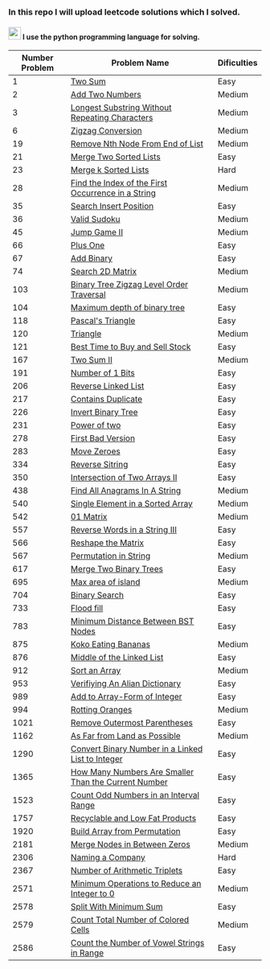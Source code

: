 ### <h3>In this repo I will upload  leetcode solutions which I solved.</h3>
<h4><img src="https://upload.wikimedia.org/wikipedia/commons/thumb/0/0a/Python.svg/768px-Python.svg.png" width="25px"> I use  the python programming language for solving. </h4>

<table>
    <thead>
        <tr>
            <th>Number Problem</th>
            <th>Problem Name</th>
            <th>Dificulties</th>
        </tr>
    </thead>
    <tbody>
        <tr>
            <td> 1 </td>
            <td> <a href="https://github.com/Asadbek16github/leetcodeSolutions/blob/master/1_Two_Sum.py"> Two Sum </a> </td>
            <td> Easy </td>
        </tr>
        <tr>
            <td> 2 </td>
            <td> <a href="https://github.com/Asadbek16github/leetcodeSolutions/commit/2d33e92feb169a708bca20f380830cbe22acea78"> Add Two Numbers </a> </td>
            <td> Medium </td>
        </tr>
        <tr>
            <td> 3 </td>
            <td> <a href="https://github.com/Asadbek16github/leetcodeSolutions/commit/7ec7882365d07b2755df5572be7e950fe35c70ba">Longest Substring Without Repeating Characters</a></td>
            <td> Medium </td>
        </tr>
        <tr>
            <td> 6 </td>
            <td> <a href="https://github.com/Asadbek16github/leetcodeSolutions/blob/master/Problems/6_Zigzag_Conversion.py">Zigzag Conversion</a></td>
            <td> Medium </td>
        </tr>
        <tr>
            <td> 19 </td>
            <td> <a href="https://github.com/Asadbek16github/leetcodeSolutions/blob/master/Problems/19_Remove_Nth_Node_from_End_of_list.py">Remove Nth Node From End of List</a></td>
            <td> Medium </td>
        </tr>
        <tr>
            <td> 21 </td>
            <td> <a href="https://github.com/Asadbek16github/leetcodeSolutions/blob/master/Problems/21_Merge_Two_Sorted_Lists.py">Merge Two Sorted Lists</a></td>
            <td> Easy </td>
        </tr>
        <tr>
            <td> 23 </td>
            <td> <a href="https://github.com/Asadbek16github/leetcodeSolutions/blob/master/Problems/23_Merge_k_Sorted_Lists.py">Merge k Sorted Lists</a></td>
            <td> Hard </td>
        </tr>
        <tr>
            <td> 28 </td>
            <td> <a href="https://github.com/Asadbek16github/leetcodeSolutions/blob/master/Problems/28_Find_the_Index_of_the_First_Occurrence_in_a_String.py">Find the Index of the First Occurrence in a String</a></td>
            <td> Medium </td>
        </tr>
        <tr>
            <td> 35 </td>
            <td> <a href="https://github.com/Asadbek16github/leetcodeSolutions/commit/89eb33aff2f7e4b1e23b2ea928dcd568d21baa61"> Search Insert Position </a> </td>
            <td> Easy </td>
        </tr>
        <tr>
            <td> 36 </td>
            <td> <a href="https://github.com/Asadbek16github/leetcodeSolutions/blob/master/Problems/36_Valid_Sudoku.py">Valid Sudoku</a></td>
            <td> Medium </td>
        </tr>
        <tr>
            <td> 45 </td>
            <td> <a href="https://github.com/Asadbek16github/leetcodeSolutions/blob/master/Problems/45_Jump_Game_II.py"> Jump Game II </a> </td>
            <td> Medium </td>
        </tr>
        <tr>
            <td> 66 </td>
            <td> <a href="https://github.com/Asadbek16github/leetcodeSolutions/blob/master/Problems/66_Plus_One.py"> Plus One </a> </td>
            <td> Easy </td>
        </tr>
        <tr>
            <td> 67 </td>
            <td> <a href="https://github.com/Asadbek16github/leetcodeSolutions/blob/master/Problems/67_Add_Binary.py"> Add Binary </a> </td>
            <td> Easy </td>
        </tr>
        <tr>
            <td> 74 </td>
            <td> <a href="https://github.com/Asadbek16github/leetcodeSolutions/blob/master/Problems/74_Search_2D_Matrix.py"> Search 2D Matrix </a> </td>
            <td> Medium </td>
        </tr>
        <tr>
            <td> 103 </td>
            <td> <a href="https://github.com/Asadbek16github/leetcodeSolutions/blob/master/Problems/103_Binary_Tree_Zigzag_Level_Order_Traversal.py"> Binary Tree Zigzag Level Order Traversal </a> </td>
            <td> Medium </td>
        </tr>
        <tr>
            <td> 104 </td>
            <td><a href="https://github.com/Asadbek16github/leetcodeSolutions/blob/master/Problems/104_Maximum_Depth_of_Binary_Tree.py">Maximum depth of binary tree </a></td>
            <td> Easy </td>
        </tr>
        <tr>
            <td> 118 </td>
            <td><a href="https://github.com/Asadbek16github/leetcodeSolutions/blob/master/Problems/118_Pascal_triangle.py">Pascal's Triangle</a></td>
            <td> Easy </td>
        </tr>
        <tr>
            <td> 120 </td>
            <td><a href="https://github.com/Asadbek16github/leetcodeSolutions/blob/master/Problems/120_Triangle.py">Triangle</a></td>
            <td> Medium </td>
        </tr>
        <tr>
            <td> 121 </td>
            <td><a href="https://github.com/Asadbek16github/leetcodeSolutions/blob/master/Problems/121_Best_Time_to_Buy_and_Sell_Stock.py">Best Time to Buy and Sell Stock</a></td>
            <td> Easy </td>
        </tr>
        <tr>
            <td> 167 </td>
            <td> <a href="https://github.com/Asadbek16github/leetcodeSolutions/commit/a1d7d10dc791e1c92ef1575a04815779fd28d23c"> Two Sum II </a> </td>
            <td> Medium </td>
        </tr>
        <tr>
            <td> 191 </td>
            <td> <a href="https://github.com/Asadbek16github/leetcodeSolutions/blob/master/Problems/191_Number_of_1_Bits.py"> Number of 1 Bits </a> </td>
            <td> Easy </td>
        </tr>
        <tr>
            <td> 206 </td>
            <td> <a href="https://github.com/Asadbek16github/leetcodeSolutions/blob/master/Problems/206_Reverse_Linked_List.py"> Reverse Linked List </a> </td>
            <td> Easy </td>
        </tr>
        <tr>
            <td> 217 </td>
            <td> <a href="https://github.com/Asadbek16github/leetcodeSolutions/commit/8ded07733867b98b628efc4628663faca6eb3720"> Contains Duplicate </a> </td>
            <td> Easy </td>
        </tr>
        <tr>
            <td> 226 </td>
            <td> <a href="https://github.com/Asadbek16github/leetcodeSolutions/blob/master/Problems/226_Invert_Binary_Tree.py"> Invert Binary Tree </a> </td>
            <td> Easy </td>
        </tr>
        <tr>
            <td> 231 </td>
            <td> <a href="https://github.com/Asadbek16github/leetcodeSolutions/blob/master/Problems/231_Power_of_Two.py"> Power of two </a> </td>
            <td> Easy </td>
        </tr>
        <tr>
            <td> 278 </td>
            <td><a href="https://github.com/Asadbek16github/leetcodeSolutions/commit/1a34adcdb77d8f317f33ff670ced02a32f56d661">First Bad Version</a></td>
            <td> Easy </td>
        </tr>
        <tr>
            <td> 283 </td>
            <td> <a href="https://github.com/Asadbek16github/leetcodeSolutions/commit/c434bf9d951a876d4ce40f1db96351f08f1ba201"> Move Zeroes </a> </td>
            <td> Easy </td>
        </tr>
        <tr>
            <td> 334 </td>
            <td> <a href="https://github.com/Asadbek16github/leetcodeSolutions/commit/68f6cb633c059a3969422080554f1b94792bbca5"> Reverse Sitring </a> </td>
            <td> Easy </td>
        </tr>
        <tr>
            <td> 350 </td>
            <td><a href="https://github.com/Asadbek16github/leetcodeSolutions/blob/master/350_Intersection_of_Two_Arrays_II.py">Intersection of Two Arrays II</a></td>
            <td> Easy </td>
        </tr>
        <tr>
            <td> 438 </td>
            <td> <a href="https://github.com/Asadbek16github/leetcodeSolutions/commit/73113a352015149269baafab8ffb9938e8b85ed2"> Find All Anagrams In A String </a> </td>
            <td> Medium </td>
        </tr>
        <tr>
            <td> 540 </td>
            <td><a href="https://github.com/Asadbek16github/leetcodeSolutions/blob/master/Problems/540_Single_Element_in_a_Sorted_Array.py">Single Element in a Sorted Array</a></td>
            <td> Medium </td>
        </tr>
        <tr>
            <td> 542 </td>
            <td> <a href="https://github.com/Asadbek16github/leetcodeSolutions/blob/master/Problems/542_01_Matrix.py">01 Matrix</a></td>
            <td> Medium </td>
        </tr>
        <tr>
            <td> 557 </td>
            <td> <a href="https://github.com/Asadbek16github/leetcodeSolutions/commit/a4c44d4bc72e9e267542adacb27768fb28d44279"> Reverse Words in a String III
 </a> </td>
            <td> Easy </td>
        </tr>
        <tr>
            <td> 566 </td>
            <td> <a href="https://github.com/Asadbek16github/leetcodeSolutions/blob/master/Problems/566_Reshape_the_Matrix.py"> Reshape the Matrix </a> </td>
            <td> Easy </td>
        </tr>
        <tr>
            <td> 567 </td>
            <td> <a href="https://github.com/Asadbek16github/leetcodeSolutions/commit/45a4073e27e594f193366cf3e9b75237ceaa72b6"> Permutation in String </a> </td>
            <td> Medium </td>
        </tr>
        <tr>
            <td> 617 </td>
            <td> <a href="https://github.com/Asadbek16github/leetcodeSolutions/blob/master/Problems/617_Merge_Two_Binary_Trees.py"> Merge Two Binary Trees </a> </td>
            <td> Easy </td>
        </tr>
        <tr>
            <td> 695 </td>
            <td> <a href="https://github.com/Asadbek16github/leetcodeSolutions/blob/master/Problems/695_Max_Area_of_Island.py"> Max area of island </a> </td>
            <td> Medium </td>
        </tr>
        <tr>
            <td> 704 </td>
            <td> <a href="https://github.com/Asadbek16github/leetcodeSolutions/blob/master/704_Binary_Search.py"> Binary Search </a> </td>
            <td> Easy </td>
        </tr>
        <tr>
            <td> 733 </td>
            <td> <a href="https://github.com/Asadbek16github/leetcodeSolutions/blob/master/Problems/733_Flood_Fill.py"> Flood fill </a> </td>
            <td> Easy </td>
        </tr>
        <tr>
            <td> 783 </td>
            <td><a href="https://github.com/Asadbek16github/leetcodeSolutions/blob/master/Problems/783_Minimum_distance_between_BST_nodes.py">Minimum Distance Between BST Nodes</a></td>
            <td> Easy </td>
        </tr>
        <tr>
            <td> 875 </td>
            <td><a href="https://github.com/Asadbek16github/leetcodeSolutions/blob/master/Problems/875_Koko_Eating_Bananas.py">Koko Eating Bananas</a></td>
            <td> Medium </td>
        </tr>
        <tr>
            <td> 876 </td>
            <td> <a href="https://github.com/Asadbek16github/leetcodeSolutions/commit/412403505e6017502fde1179d53e11e447cc11a7">Middle of the Linked List </a></td>
            <td> Easy </td>
        </tr>
        <tr>
            <td> 912 </td>
            <td> <a href="https://github.com/Asadbek16github/leetcodeSolutions/blob/master/Problems/912_Sort_an_Array.py">Sort an Array</a></td>
            <td> Medium </td>
        </tr>
        <tr>
            <td> 953 </td>
            <td> <a href="https://github.com/Asadbek16github/leetcodeSolutions/commit/3581de55071c36371bf11133440a0b228385681e"> Verifiying An Alian Dictionary </a> </td>
            <td> Easy </td>
        </tr>
        <tr>
            <td> 989 </td>
            <td><a href="https://github.com/Asadbek16github/leetcodeSolutions/blob/master/Problems/989_Add_to_Array_form_of_Integer.py">Add to Array-Form of Integer</a></td>
            <td> Easy </td>
        </tr>
        <tr>
            <td> 994 </td>
            <td><a href="https://github.com/Asadbek16github/leetcodeSolutions/blob/master/Problems/994_Rotting_Oranges.py">Rotting Oranges</a></td>
            <td> Medium </td>
        </tr>
        <tr>
            <td> 1021 </td>
            <td><a href="https://github.com/Asadbek16github/leetcodeSolutions/blob/master/Problems/1021_Remove_Outermost_Parentheses.py">Remove Outermost Parentheses</a></td>
            <td>Easy</td>
        </tr>
        <tr>
            <td> 1162 </td>
            <td> <a href="https://github.com/Asadbek16github/leetcodeSolutions/commit/d8b6fc4b3a4e190d94217d74b94e0d8d3518b5af"> As Far from Land as Possible </a> </td>
            <td> Medium </td>
        </tr>
        <tr>
            <td> 1290 </td>
            <td><a href="https://github.com/Asadbek16github/leetcodeSolutions/blob/master/Problems/1290_Convert_Binary_Number_in_a_Linked_List_to_Integer.py">Convert Binary Number in a Linked List to Integer</a></td>
            <td>Easy</td>
        </tr>
        <tr>
            <td> 1365 </td>
            <td> <a href="https://github.com/Asadbek16github/leetcodeSolutions/commit/e361caff0bf01e6403f377645a3abb9419ba0af8"> How Many Numbers Are Smaller Than the Current Number </a> </td>
            <td> Easy </td>
        </tr>
        <tr>
            <td> 1523 </td>
            <td><a href="https://github.com/Asadbek16github/leetcodeSolutions/commit/d3d790af21e50d822217132b41ed98b3e53a99df">Count Odd Numbers in an Interval Range</a></td>
            <td> Easy </td>
        </tr>
        <tr>
            <td> 1757 </td>
            <td><a href="https://github.com/Asadbek16github/leetcodeSolutions/blob/master/Problems/1757_Recyclable_and_Low_Fat_Products.sql">Recyclable and Low Fat Products</a></td>
            <td> Easy </td>
        </tr>
        <tr>
            <td> 1920 </td>
            <td><a href="https://github.com/Asadbek16github/leetcodeSolutions/blob/master/Problems/1920_Build_Array_from_Permutation.py">Build Array from Permutation</a></td>
            <td> Easy </td>
        </tr>
        <tr>
            <td> 2181 </td>
            <td><a href="https://github.com/Asadbek16github/leetcodeSolutions/blob/master/Problems/2181_Merge_Nodes_in_Between_Zeros.py">Merge Nodes in Between Zeros</a></td>
            <td> Medium </td>
        </tr>
        <tr>
            <td> 2306 </td>
            <td> <a href="https://github.com/Asadbek16github/leetcodeSolutions/commit/c63ee7c4004bcb639cb162b1dbbc96db45ac80da">Naming a Company
</a></td>
            <td> Hard </td>
        </tr>
        <tr>
            <td> 2367 </td>
            <td> <a href="https://github.com/Asadbek16github/leetcodeSolutions/blob/master/Problems/2367_Number_of_Arithmetic_Triplets.py">Number of Arithmetic Triplets</a></td>
            <td> Easy </td>
        </tr>
        <tr>
            <td> 2571 </td>
            <td> <a href="https://github.com/Asadbek16github/leetcodeSolutions/blob/master/Problems/2571_Minimum_Operations_to_Reduce_an_Integer_to_0.py">Minimum Operations to Reduce an Integer to 0</a></td>
            <td> Medium </td>
        </tr>
        <tr>
            <td> 2578 </td>
            <td> <a href="https://github.com/Asadbek16github/leetcodeSolutions/blob/master/Problems/2578_Split_With_Minimum_Sum.py">Split With Minimum Sum</a></td>
            <td> Easy </td>
        </tr>
        <tr>
            <td> 2579 </td>
            <td> <a href="https://github.com/Asadbek16github/leetcodeSolutions/blob/master/Problems/2579_Count_Total_Number_of_Colored_Cells.py">Count Total Number of Colored Cells</a></td>
            <td> Medium </td>
        </tr>
        <tr>
            <td> 2586 </td>
            <td> <a href="https://github.com/Asadbek16github/leetcodeSolutions/blob/master/Problems/2586_Count_the_Number_of_Vowel_Strings_in_Range.py">Count the Number of Vowel Strings in Range</a></td>
            <td>Easy</td>
        </tr>
    </tbody>
</table>
